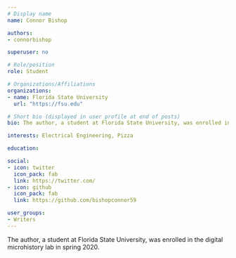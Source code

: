 ```yaml
---
# Display name
name: Connor Bishop

authors:
- connorbishop

superuser: no

# Role/position
role: Student

# Organizations/Affiliations
organizations:
- name: Florida State University
  url: "https://fsu.edu"

# Short bio (displayed in user profile at end of posts)
bio: The author, a student at Florida State University, was enrolled in the digital microhistory lab in spring 2020.

interests: Electrical Engineering, Pizza

education:

social:
- icon: twitter
  icon_pack: fab
  link: https://twitter.com/
- icon: github
  icon_pack: fab
  link: https://github.com/bishopconnor59

user_groups:
- Writers
---
```

The author, a student at Florida State University, was enrolled in the digital microhistory lab in spring 2020.


